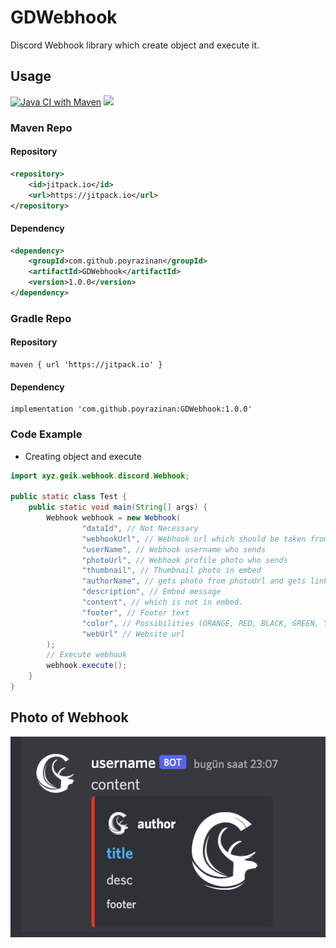 # GDWebhook

Discord Webhook library which create object and execute it.

## Usage

[![Java CI with Maven](https://github.com/poyrazinan/GDWebhook/actions/workflows/maven.yml/badge.svg)](https://github.com/poyrazinan/GDWebhook/actions/workflows/maven.yml)
[![](https://jitpack.io/v/poyrazinan/GDWebhook.svg)](https://jitpack.io/#poyrazinan/GDWebhook)
### Maven Repo

#### Repository
```xml
<repository>
    <id>jitpack.io</id>
    <url>https://jitpack.io</url>
</repository>
```

#### Dependency
```xml
<dependency>
    <groupId>com.github.poyrazinan</groupId>
    <artifactId>GDWebhook</artifactId>
    <version>1.0.0</version>
</dependency>
```

### Gradle Repo
#### Repository
```
maven { url 'https://jitpack.io' }
```
#### Dependency
```
implementation 'com.github.poyrazinan:GDWebhook:1.0.0'
```

### Code Example

* Creating object and execute

```java
import xyz.geik.webhook.discord.Webhook;

public static class Test {
    public static void main(String[] args) {
        Webhook webhook = new Webhook(
                "dataId", // Not Necessary
                "webhookUrl", // Webhook url which should be taken from discord integrations tab
                "userName", // Webhook username who sends
                "photoUrl", // Webhook profile photo who sends
                "thumbnail", // Thumbnail photo in embed
                "authorName", // gets photo from photoUrl and gets link from webUrl
                "description", // Embed message
                "content", // which is not in embed.
                "footer", // Footer text
                "color", // Possibilities (ORANGE, RED, BLACK, GREEN, YELLOW, CYAN, WHITE and BLUE )
                "webUrl" // Website url
        );
        // Execute webhook
        webhook.execute();
    }
}
```

## Photo of Webhook

![](webhookexample.png)